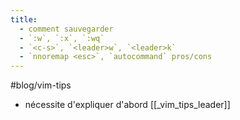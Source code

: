 ```yaml
---
title:
  - comment sauvegarder
  - `:w`, `:x`, `:wq`
  - `<c-s>`, `<leader>w`, `<leader>k`
  - `nnoremap <esc>`, `autocommand` pros/cons
---
```


#blog/vim-tips

 - nécessite d'expliquer d'abord [[_vim_tips_leader]]